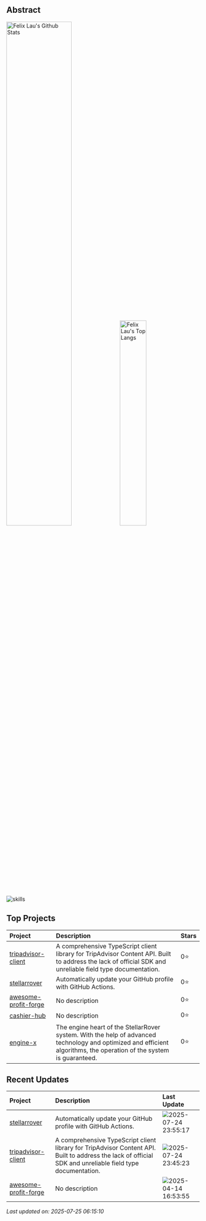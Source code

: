 ## Abstract
<p>
  <img src="https://github-readme-stats.vercel.app/api?username=stellarrover&show_icons=true&hide_border=true" alt="Felix Lau's Github Stats" width="58%" />
  <img src="https://github-readme-stats.vercel.app/api/top-langs/?username=stellarrover&layout=compact&hide_border=true&langs_count=10" alt="Felix Lau's Top Langs" width="37%" /> 
</p>



![skills](https://skillicons.dev/icons?i=html,css,js,ts,react,angular,tailwind,nodejs,deno,nestjs,graphql,postgresql,mysql,mongodb,redis,cassandra,prisma,docker,kubernetes,nginx,aws,vitest,grafana,rabbitmq,bash,git,ai,vim,vscode,postman)


## Top Projects
|Project|Description|Stars|
|:--|:--|:--|
|[tripadvisor-client](https://github.com/stellarrover/tripadvisor-client)|A comprehensive TypeScript client library for TripAdvisor Content API. Built to address the lack of official SDK and unreliable field type documentation.|0⭐|
|[stellarrover](https://github.com/stellarrover/stellarrover)|Automatically update your GitHub profile with GitHub Actions.|0⭐|
|[awesome-profit-forge](https://github.com/stellarrover/awesome-profit-forge)|No description|0⭐|
|[cashier-hub](https://github.com/stellarrover/cashier-hub)|No description|0⭐|
|[engine-x](https://github.com/stellarrover/engine-x)|The engine heart of the StellarRover system. With the help of advanced technology and optimized and efficient algorithms, the operation of the system is guaranteed.|0⭐|

## Recent Updates
|Project|Description|Last Update|
|:--|:--|:--|
|[stellarrover](https://github.com/stellarrover/stellarrover)|Automatically update your GitHub profile with GitHub Actions.|![2025-07-24 23:55:17](https://img.shields.io/badge/2025--07--24-23%3A55%3A17-brightgreen?style=flat-square)|
|[tripadvisor-client](https://github.com/stellarrover/tripadvisor-client)|A comprehensive TypeScript client library for TripAdvisor Content API. Built to address the lack of official SDK and unreliable field type documentation.|![2025-07-24 23:45:23](https://img.shields.io/badge/2025--07--24-23%3A45%3A23-brightgreen?style=flat-square)|
|[awesome-profit-forge](https://github.com/stellarrover/awesome-profit-forge)|No description|![2025-04-14 16:53:55](https://img.shields.io/badge/2025--04--14-16%3A53%3A55-brightgreen?style=flat-square)|

*Last updated on: 2025-07-25 06:15:10*